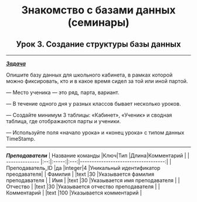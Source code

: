 <center>

# Знакомство с базами данных (семинары)

## Урок 3. Создание структуры базы данных

</center>

---

<u>***Задача***</u>

Опишите базу данных для школьного кабинета, в рамках которой можно фиксировать, кто и в какое время сидел за той или иной партой.

— Место ученика — это ряд, парта, вариант.

— В течение одного дня у разных классов бывает несколько уроков.

— Создайте минимум 3 таблицы: «Кабинет», «Ученик» и сводная таблица, где отображаются парты и ученики.

— Используйте поля «начало урока» и «конец урока» с типом данных TimeStamp.

---

***Преподаватели***
| Название команды    |Ключ|Тип    |Длина|Комментарий                          |
| --------------      |:--:|:-----:|:---:|------------------------------------:|
| Преподаватель_ID    |да  |integer|4    |Уникальный идентификатор преодавателя|
| Фамилия             |    |text   |30   |Указывается фамилия преподавателя    |
| Имя                 |    |text   |30   |Указывается имя преподавателя        |
| Отчество            |    |text   |30   |Указывается отчество преподавателя   |
| Комментарий         |    |text   |100  |Указывается комментарий              |